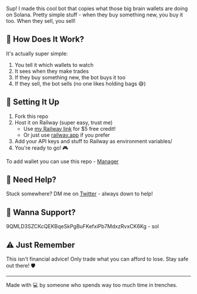Sup! I made this cool bot that copies what those big brain wallets are doing on Solana. Pretty simple stuff - when they buy something new, you buy it too. When they sell, you sell! 

## 🤔 How Does It Work?

It's actually super simple:
1. You tell it which wallets to watch
2. It sees when they make trades
3. If they buy something new, the bot buys it too
4. If they sell, the bot sells (no one likes holding bags 😅)

## 🔧 Setting It Up

1. Fork this repo
2. Host it on Railway (super easy, trust me)
   - Use [my Railway link](https://railway.app?referralCode=jtXU_3) for $5 free credit! 
   - Or just use [railway.app](https://railway.app) if you prefer
3. Add your API keys and stuff to Railway as environment variables/
4. You're ready to go! 🎮

To add wallet you can use this repo - [Manager](https://github.com/isuramakingshifts/Wallets-Manager)

## 🤙 Need Help?

Stuck somewhere? DM me on [Twitter](https://x.com/lmaofring) - always down to help!

## 💎 Wanna Support?
9QMLD3SZCKcQEKBqeSkPgBuFKefxiPb7MdxzRvxCK6Kg - sol

## ⚠️ Just Remember

This isn't financial advice! Only trade what you can afford to lose. Stay safe out there! 🛡️

---
Made with 💻 by someone who spends way too much time in trenches.




